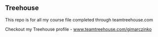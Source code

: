 ## Treehouse

This repo is for all my course file completed through teamtreehouse.com

Checkout my Treehouse profile - www.teamtreehouse.com/gimarczinko